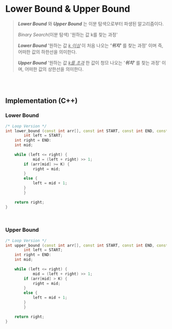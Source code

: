# Lower Bound & Upper Bound

> ***Lower Bound*** 와 ***Upper Bound*** 는 이분 탐색으로부터 파생된 알고리즘이다. </br>
>
> *Binary Search*(이분 탐색) '원하는 값 k를 찾는 과정'</br>
>
> **_Lower Bound_**  '원하는 값 <u>*k 이상*</u> 이 처음 나오는 ***'위치\'*** 를 찾는 과정' 이며 즉, 어떠한 값의 하한선을 의미한다.</br>
>
> ***Upper Bound***  '원하는 값 <u>*k를 초과*</u> 한 값이 청므 나오는 '***위치\'*** 를 찾는 과정' 이며, 어떠한 값의 상한선을 의미한다.

</br></br>

## Implementation (C++)

### Lower Bound

```c++
/* Loop Version */
int lower_bound (const int arr[], const int START, const int END, const int K) {
		int left = START;
  	int right = END:
  	int mid;
  
  	while (left <= right) {
    		mid = (left + right) >> 1;
      	if (arr[mid] >= K) {
          	right = mid;
        }
      	else {
          	left = mid + 1;
        }
		}
  
  	return right;
}
```

</br>

### Upper Bound

```c++
/* Loop Version */
int upper_bound (const int arr[], const int START, const int END, const int K) {
		int left = START;
  	int right = END:
  	int mid;
  
  	while (left <= right) {
    		mid = (left + right) >> 1;
      	if (arr[mid] > K) {
          	right = mid;
        }
      	else {
          	left = mid + 1;
        }
		}
  
  	return right;
}
```

</br>